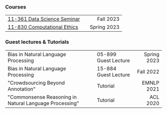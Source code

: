 ### Courses
||||
|-|-|-:|
|[11-361 Data Science Seminar](https://mcds-cmu.github.io/11631/f23/)||Fall 2023|
| [11-830 Computational Ethics](http://maartensap.com/11-830-Spring2023/) | | Spring 2023 |

### Guest lectures & Tutorials
|                                                        |                      |             |
| ------------------------------------------------------ | -------------------- | ----------: |
| Bias in Natural Language Processing                    | 05-899 Guest Lecture | Spring 2023 |
| Bias in Natural Language Processing                    | 15-884 Guest Lecture |   Fall 2022 |
| "Crowdsourcing Beyond Annotation"                      | Tutorial             |  EMNLP 2021 |
| "Commonsense Reasoning in Natural Language Processing" | Tutorial             |    ACL 2020 |